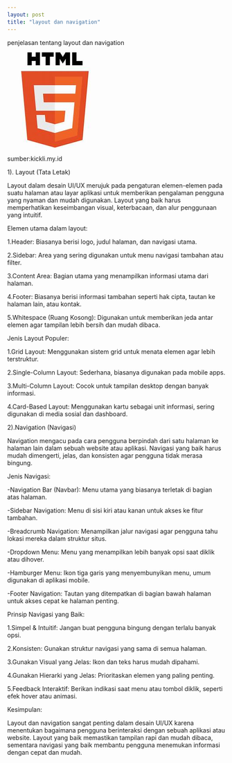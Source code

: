```yaml
---
layout: post
title: "layout dan navigation"
---
```


penjelasan tentang layout dan navigation

![layout dan navigation](/assets/images/move.jpg)

sumber:kickli.my.id

1). Layout (Tata Letak)

Layout dalam desain UI/UX merujuk pada pengaturan elemen-elemen pada suatu halaman atau layar aplikasi untuk memberikan pengalaman pengguna yang nyaman dan mudah digunakan. 
Layout yang baik harus memperhatikan keseimbangan visual, keterbacaan, dan alur penggunaan yang intuitif.

Elemen utama dalam layout:

1.Header: Biasanya berisi logo, judul halaman, dan navigasi utama.

2.Sidebar: Area yang sering digunakan untuk menu navigasi tambahan atau filter.

3.Content Area: Bagian utama yang menampilkan informasi utama dari halaman.

4.Footer: Biasanya berisi informasi tambahan seperti hak cipta, tautan ke halaman lain, atau kontak.

5.Whitespace (Ruang Kosong): Digunakan untuk memberikan jeda antar elemen agar tampilan lebih bersih dan mudah dibaca.

Jenis Layout Populer:

1.Grid Layout: Menggunakan sistem grid untuk menata elemen agar lebih terstruktur.

2.Single-Column Layout: Sederhana, biasanya digunakan pada mobile apps.

3.Multi-Column Layout: Cocok untuk tampilan desktop dengan banyak informasi.

4.Card-Based Layout: Menggunakan kartu sebagai unit informasi, sering digunakan di media sosial dan dashboard.

2).Navigation (Navigasi)

Navigation mengacu pada cara pengguna berpindah dari satu halaman ke halaman lain dalam sebuah website atau aplikasi. 
Navigasi yang baik harus mudah dimengerti, jelas, dan konsisten agar pengguna tidak merasa bingung.

Jenis Navigasi:

-Navigation Bar (Navbar): Menu utama yang biasanya terletak di bagian atas halaman.

-Sidebar Navigation: Menu di sisi kiri atau kanan untuk akses ke fitur tambahan.

-Breadcrumb Navigation: Menampilkan jalur navigasi agar pengguna tahu lokasi mereka dalam struktur situs.

-Dropdown Menu: Menu yang menampilkan lebih banyak opsi saat diklik atau dihover.

-Hamburger Menu: Ikon tiga garis yang menyembunyikan menu, umum digunakan di aplikasi mobile.

-Footer Navigation: Tautan yang ditempatkan di bagian bawah halaman untuk akses cepat ke halaman penting.

Prinsip Navigasi yang Baik:

1.Simpel & Intuitif: Jangan buat pengguna bingung dengan terlalu banyak opsi.

2.Konsisten: Gunakan struktur navigasi yang sama di semua halaman.

3.Gunakan Visual yang Jelas: Ikon dan teks harus mudah dipahami.

4.Gunakan Hierarki yang Jelas: Prioritaskan elemen yang paling penting.

5.Feedback Interaktif: Berikan indikasi saat menu atau tombol diklik, seperti efek hover atau animasi.

Kesimpulan:

Layout dan navigation sangat penting dalam desain UI/UX karena menentukan bagaimana pengguna berinteraksi dengan sebuah aplikasi atau website. 
Layout yang baik memastikan tampilan rapi dan mudah dibaca, sementara navigasi yang baik membantu pengguna menemukan informasi dengan cepat dan mudah.